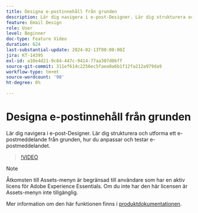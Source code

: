 ```yaml
---
title: Designa e-postinnehåll från grunden
description: Lär dig navigera i e-post-Designer. Lär dig strukturera och utforma ett e-postmeddelande från grunden, hur du anpassar och testar e-postmeddelandet.
feature: Email Design
role: User
level: Beginner
doc-type: Feature Video
duration: 624
last-substantial-update: 2024-02-13T00:00:00Z
jira: KT-14395
exl-id: a10e4d21-9c84-447c-9414-77aa307d0bff
source-git-commit: 311ef614c2256ec5faea0a6b1f12fa212a979da9
workflow-type: tm+mt
source-wordcount: '98'
ht-degree: 0%

---
```


# Designa e-postinnehåll från grunden

Lär dig navigera i e-post-Designer. Lär dig strukturera och utforma ett e-postmeddelande från grunden, hur du anpassar och testar e-postmeddelandet.

>[!VIDEO](https://video.tv.adobe.com/v/3425867/?learn=on)

>[!NOTE]
>
>Åtkomsten till Assets-menyn är begränsad till användare som har en aktiv licens för Adobe Experience Essentials. Om du inte har den här licensen är Assets-menyn inte tillgänglig.

Mer information om den här funktionen finns i [produktdokumentationen](https://experienceleague.adobe.com/docs/campaign-web/v8/msg/email/create-email.html?lang=en).
